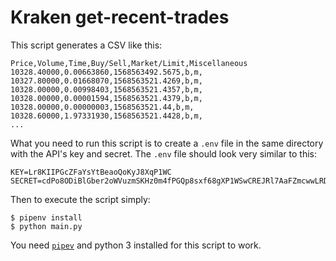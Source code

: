 # Kraken get-recent-trades

This script generates a CSV like this:

```csv
Price,Volume,Time,Buy/Sell,Market/Limit,Miscellaneous
10328.40000,0.00663860,1568563492.5675,b,m,
10327.80000,0.01668070,1568563521.4269,b,m,
10328.00000,0.00998403,1568563521.4357,b,m,
10328.00000,0.00001594,1568563521.4379,b,m,
10328.00000,0.00000003,1568563521.44,b,m,
10328.60000,1.97331930,1568563521.4428,b,m,
...
```

What you need to run this script is to create a `.env` file in the same directory with the API's key and secret. The `.env` file should look very similar to this:

```
KEY=Lr8KIIPGcZFaYsYtBeaoQoKyJ8XqP1WC
SECRET=cdPo8ODiBlGber2oWVuzmSKHz0m4fPGQp8sxf68gXP1WSwCREJRl7AaFZmcwwLRD
```

Then to execute the script simply:
```
$ pipenv install
$ python main.py
```

You need [`pipev`](https://github.com/pypa/pipenv) and python 3 installed for this script to work.